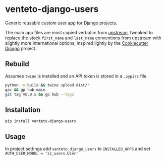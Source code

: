 # venteto-django-users
Generic reusable custom user app for Django projects.

The main app files are most copied verbatim from [upstream](https://github.com/django/django/tree/main/django/contrib/auth), tweaked to replace the stock `first_name` and `last_name` conventions from upstream with slightly more international options, inspired lightly by the [Cookiecutter Django](https://github.com/cookiecutter/cookiecutter-django/blob/master/{{cookiecutter.project_slug}}/{{cookiecutter.project_slug}}/users/models.py#L27) project.

## Rebuild
Assumes `twine` is installed and an API token is stored in a `.pypirc` file.

```bash
python -m build && twine upload dist/*
gac && gp hub main
git tag v0.0.x && gp hub --tags
```

## Installation
```bash
pip install venteto-django-users
```

## Usage
In project settings add `venteto_django_users` to `INSTALLED_APPS` and set `AUTH_USER_MODEL = 'zz_users.User'`
